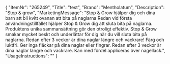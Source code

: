 {
  "ItemNr": "265249",
  "Title": "test",
  "Brand": "Mentholatum",
  "Description": "Stop & grow",
  "MarketingMessage": "Stop & Grow hjälper dig och dina barn att bli kvitt ovanan att bita på naglarna Redan vid första användningstillfället hjälper Stop & Grow dig att sluta bita på naglarna. Produktens unika sammansättning gör den otroligt effektiv. Stop & Grow smakar mycket beskt och underlättar för dig när du vill sluta bita på naglarna. Redan efter 3 veckor är dina naglar längre och vackrare! Färg och luktfri. Ger inga fläckar på dina naglar eller fingrar. Redan efter 3 veckor är dina naglar längre och vackrare. Kan med fördel appliceras över nagellack.",
  "UsageInstructions": ""
}